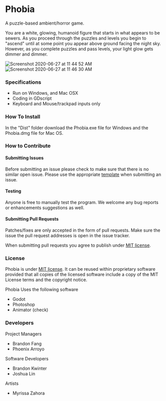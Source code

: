 # Phobia
A puzzle-based ambient/horror game.

You are a white, glowing, humanoid figure that starts in what appears to be sewers. As you proceed through the puzzles and levels you begin to "ascend" until at some point you appear above ground facing the night sky. However, as you complete puzzles and pass levels, your light glow gets dimmer and dimmer.

![Screenshot 2020-06-27 at 11 44 52 AM](https://user-images.githubusercontent.com/56122178/85929933-85e92900-b886-11ea-9caa-35e1d9853f35.png)
![Screenshot 2020-06-27 at 11 46 30 AM](https://user-images.githubusercontent.com/56122178/85929931-82ee3880-b886-11ea-90e1-0ea974b0450a.png)

### Specifications
- Run on Windows, and Mac OSX
- Coding in GDscript
- Keyboard and Mouse/trackpad inputs only

### How To Install
In the "Dist" folder download the Phobia.exe file for Windows and the Phobia.dmg file for Mac OS.

### How to Contribute
#### Submitting Issues
Before submitting an issue please check to make sure that there is no similar open issue. Please use the appropriate [template](https://github.com/Hexadoon/phobia/issues/new/choose) when submitting an issue.

#### Testing
Anyone is free to manually test the program. We welcome any bug reports or enhancements suggestions as well.

#### Submitting Pull Requests
Patches/fixes are only accepted in the form of pull requests. Make sure the issue the pull request addresses is open in the issue tracker.

When submitting pull requests you agree to publish under [MIT license](https://github.com/Hexadoon/phobia/blob/master/LICENSE).

### License
Phobia is under [MIT license](https://github.com/Hexadoon/phobia/blob/master/LICENSE). It can be reused within proprietary software provided that all copies of the licensed software include a copy of the MIT License terms and the copyright notice.

Phobia Uses the following software
- Godot
- Photoshop
- Animator (check)
 
### Developers

Project Managers
- Brandon Fang
- Phoenix Arroyo

Software Developers
- Brandon Kwinter
- Joshua Lin

Artists
- Myrissa Zahora
